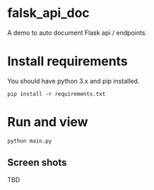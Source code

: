 # falsk_api_doc
A demo to auto document Flask api / endpoints.

# Install requirements

You should have python 3.x and pip installed.

```
pip install -r requirements.txt
```

# Run and view

```
python main.py
```

## Screen shots

TBD
